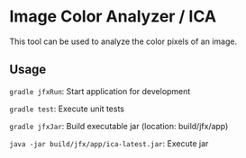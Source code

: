 # Image Color Analyzer / ICA

This tool can be used to analyze the color pixels of an image.

## Usage

```gradle jfxRun```: Start application for development

```gradle test```: Execute unit tests

```gradle jfxJar```: Build executable jar (location: build/jfx/app)

```java -jar build/jfx/app/ica-latest.jar```: Execute jar